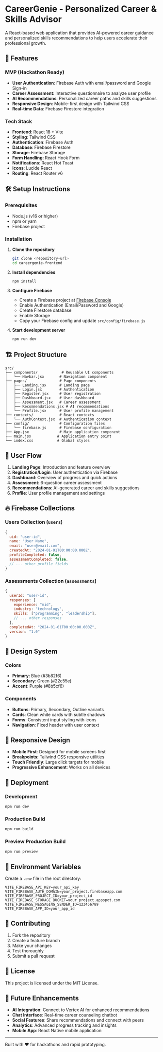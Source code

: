 # CareerGenie - Personalized Career & Skills Advisor

A React-based web application that provides AI-powered career guidance and personalized skills recommendations to help users accelerate their professional growth.

## 🚀 Features

### MVP (Hackathon Ready)
- **User Authentication**: Firebase Auth with email/password and Google Sign-in
- **Career Assessment**: Interactive questionnaire to analyze user profile
- **AI Recommendations**: Personalized career paths and skills suggestions
- **Responsive Design**: Mobile-first design with Tailwind CSS
- **Real-time Data**: Firebase Firestore integration

### Tech Stack
- **Frontend**: React 18 + Vite
- **Styling**: Tailwind CSS
- **Authentication**: Firebase Auth
- **Database**: Firebase Firestore
- **Storage**: Firebase Storage
- **Form Handling**: React Hook Form
- **Notifications**: React Hot Toast
- **Icons**: Lucide React
- **Routing**: React Router v6

## 🛠️ Setup Instructions

### Prerequisites
- Node.js (v16 or higher)
- npm or yarn
- Firebase project

### Installation

1. **Clone the repository**
   ```bash
   git clone <repository-url>
   cd careergenie-frontend
   ```

2. **Install dependencies**
   ```bash
   npm install
   ```

3. **Configure Firebase**
   - Create a Firebase project at [Firebase Console](https://console.firebase.google.com)
   - Enable Authentication (Email/Password and Google)
   - Create Firestore database
   - Enable Storage
   - Copy your Firebase config and update `src/config/firebase.js`

4. **Start development server**
   ```bash
   npm run dev
   ```

## 🏗️ Project Structure

```
src/
├── components/           # Reusable UI components
│   └── Navbar.jsx       # Navigation component
├── pages/               # Page components
│   ├── Landing.jsx      # Landing page
│   ├── Login.jsx        # Authentication
│   ├── Register.jsx     # User registration
│   ├── Dashboard.jsx    # User dashboard
│   ├── Assessment.jsx   # Career assessment
│   ├── Recommendations.jsx # AI recommendations
│   └── Profile.jsx      # User profile management
├── contexts/            # React contexts
│   └── AuthContext.jsx  # Authentication context
├── config/              # Configuration files
│   └── firebase.js      # Firebase configuration
├── App.jsx              # Main application component
├── main.jsx            # Application entry point
└── index.css           # Global styles
```

## 🎯 User Flow

1. **Landing Page**: Introduction and feature overview
2. **Registration/Login**: User authentication via Firebase
3. **Dashboard**: Overview of progress and quick actions
4. **Assessment**: 6-question career assessment
5. **Recommendations**: AI-generated career and skills suggestions
6. **Profile**: User profile management and settings

## 🔥 Firebase Collections

### Users Collection (`users`)
```javascript
{
  uid: "user-id",
  name: "User Name",
  email: "user@email.com",
  createdAt: "2024-01-01T00:00:00.000Z",
  profileCompleted: false,
  assessmentCompleted: false,
  // ... other profile fields
}
```

### Assessments Collection (`assessments`)
```javascript
{
  userId: "user-id",
  responses: {
    experience: "mid",
    industry: "technology",
    skills: ["programming", "leadership"],
    // ... other responses
  },
  completedAt: "2024-01-01T00:00:00.000Z",
  version: "1.0"
}
```

## 🎨 Design System

### Colors
- **Primary**: Blue (#3b82f6)
- **Secondary**: Green (#22c55e)
- **Accent**: Purple (#8b5cf6)

### Components
- **Buttons**: Primary, Secondary, Outline variants
- **Cards**: Clean white cards with subtle shadows
- **Forms**: Consistent input styling with icons
- **Navigation**: Fixed header with user context

## 📱 Responsive Design

- **Mobile First**: Designed for mobile screens first
- **Breakpoints**: Tailwind CSS responsive utilities
- **Touch Friendly**: Large click targets for mobile
- **Progressive Enhancement**: Works on all devices

## 🚀 Deployment

### Development
```bash
npm run dev
```

### Production Build
```bash
npm run build
```

### Preview Production Build
```bash
npm run preview
```

## 🔧 Environment Variables

Create a `.env` file in the root directory:

```env
VITE_FIREBASE_API_KEY=your_api_key
VITE_FIREBASE_AUTH_DOMAIN=your_project.firebaseapp.com
VITE_FIREBASE_PROJECT_ID=your_project_id
VITE_FIREBASE_STORAGE_BUCKET=your_project.appspot.com
VITE_FIREBASE_MESSAGING_SENDER_ID=123456789
VITE_FIREBASE_APP_ID=your_app_id
```

## 🤝 Contributing

1. Fork the repository
2. Create a feature branch
3. Make your changes
4. Test thoroughly
5. Submit a pull request

## 📄 License

This project is licensed under the MIT License.

## 🎯 Future Enhancements

- **AI Integration**: Connect to Vertex AI for enhanced recommendations
- **Chat Interface**: Real-time career counseling chatbot
- **Social Features**: Share recommendations and connect with peers
- **Analytics**: Advanced progress tracking and insights
- **Mobile App**: React Native mobile application

---

Built with ❤️ for hackathons and rapid prototyping.
